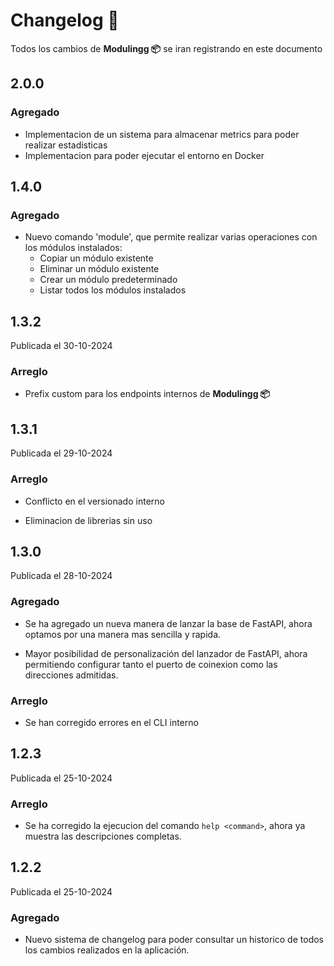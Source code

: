 # Changelog 📜

Todos los cambios de **Modulingg 📦** se iran registrando en este documento

## 2.0.0

### Agregado

- Implementacion de un sistema para almacenar metrics para poder realizar estadisticas
- Implementacion para poder ejecutar el entorno en Docker


## 1.4.0

### Agregado

- Nuevo comando 'module', que permite realizar varias operaciones con los módulos instalados:
    - Copiar un módulo existente
    - Eliminar un módulo existente
    - Crear un módulo predeterminado
    - Listar todos los módulos instalados


## 1.3.2

Publicada el 30-10-2024

### Arreglo

- Prefix custom para los endpoints internos de **Modulingg 📦**


## 1.3.1

Publicada el 29-10-2024

### Arreglo

- Conflicto en el versionado interno

- Eliminacion de librerias sin uso

## 1.3.0 

Publicada el 28-10-2024

### Agregado

- Se ha agregado un nueva manera de lanzar la base de FastAPI, ahora optamos por una manera mas sencilla y rapida.

- Mayor posibilidad de personalización del lanzador de FastAPI, ahora permitiendo configurar tanto el puerto de coinexion como las direcciones admitidas.

### Arreglo

- Se han corregido errores en el CLI interno

## 1.2.3 

Publicada el 25-10-2024

### Arreglo

- Se ha corregido la ejecucion del comando ```help <command>```, ahora ya muestra las descripciones completas. 


## 1.2.2 

Publicada el 25-10-2024

### Agregado

- Nuevo sistema de changelog para poder consultar un historico de todos los cambios realizados en la aplicación.